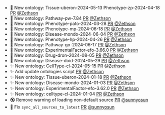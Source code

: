 - 🍱 New ontology: Tissue-uberon-2024-05-13 Phenotype-zp-2024-04-18 [PR](https://github.com/laminlabs/bionty/pull/71) [@Zethson](https://github.com/Zethson)
- 🍱 New ontology: Pathway-pw-7.84 [PR](https://github.com/laminlabs/bionty/pull/70) [@Zethson](https://github.com/Zethson)
- 🍱 New ontology: Phenotype-pato-2024-03-28 [PR](https://github.com/laminlabs/bionty/pull/69) [@Zethson](https://github.com/Zethson)
- 🍱 New ontology: Phenotype-mp-2024-06-18 [PR](https://github.com/laminlabs/bionty/pull/68) [@Zethson](https://github.com/Zethson)
- 🍱 New ontology: Disease-mondo-2024-06-04 [PR](https://github.com/laminlabs/bionty/pull/67) [@Zethson](https://github.com/Zethson)
- 🍱 New ontology: Phenotype-hp-2024-04-26 [PR](https://github.com/laminlabs/bionty/pull/66) [@Zethson](https://github.com/Zethson)
- 🍱 New ontology: Pathway-go-2024-06-17 [PR](https://github.com/laminlabs/bionty/pull/64) [@Zethson](https://github.com/Zethson)
- 🍱 New ontology: ExperimentalFactor-efo-3.66.0 [PR](https://github.com/laminlabs/bionty/pull/63) [@Zethson](https://github.com/Zethson)
- 🍱 New ontology: Drug-dron-2024-08-05 [PR](https://github.com/laminlabs/bionty/pull/62) [@Zethson](https://github.com/Zethson)
- 🍱 New ontology: Disease-doid-2024-05-29 [PR](https://github.com/laminlabs/bionty/pull/60) [@Zethson](https://github.com/Zethson)
- ✨ New ontology: CellType-cl-2024-05-15 [PR](https://github.com/laminlabs/bionty/pull/59) [@Zethson](https://github.com/Zethson)
- ✨ Add update ontologies script [PR](https://github.com/laminlabs/bionty/pull/57) [@Zethson](https://github.com/Zethson)
- ✨ New ontology: Tissue-uberon-2024-01-18 [PR](https://github.com/laminlabs/bionty/pull/56) [@Zethson](https://github.com/Zethson)
- ✨ New ontology: Disease-mondo-2024-01-03 [PR](https://github.com/laminlabs/bionty/pull/55) [@Zethson](https://github.com/Zethson)
- ✨ New ontology: ExperimentalFactor-efo-3.62.0 [PR](https://github.com/laminlabs/bionty/pull/54) [@Zethson](https://github.com/Zethson)
- ✨ New ontology: celltype-cl-2024-01-04 [PR](https://github.com/laminlabs/bionty/pull/53) [@Zethson](https://github.com/Zethson)
- 🔇 Remove warning of loading non-default source [PR](https://github.com/laminlabs/bionty/pull/32) [@sunnyosun](https://github.com/sunnyosun)
- 🐛 Fix `sync_all_sources_to_latest` [PR](https://github.com/laminlabs/bionty/pull/31) [@sunnyosun](https://github.com/sunnyosun)
